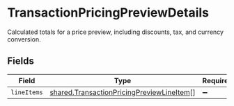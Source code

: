 # TransactionPricingPreviewDetails

Calculated totals for a price preview, including discounts, tax, and currency conversion.


## Fields

| Field                                                                                                  | Type                                                                                                   | Required                                                                                               | Description                                                                                            |
| ------------------------------------------------------------------------------------------------------ | ------------------------------------------------------------------------------------------------------ | ------------------------------------------------------------------------------------------------------ | ------------------------------------------------------------------------------------------------------ |
| `lineItems`                                                                                            | [shared.TransactionPricingPreviewLineItem](../../models/shared/transactionpricingpreviewlineitem.md)[] | :heavy_minus_sign:                                                                                     | N/A                                                                                                    |